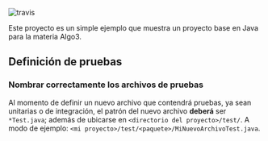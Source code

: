 


![travis](https://travis-ci.com/sherlyporras/tp2Java.svg?token=xY54qF1N9NMBjrGiqKho&branch=master) 

Este proyecto es un simple ejemplo que muestra un proyecto base en Java para la materia Algo3.

## Definición de pruebas
### Nombrar correctamente los archivos de pruebas

Al momento de definir un nuevo archivo que contendrá pruebas, ya sean unitarias o de integración, el patrón del nuevo archivo **deberá** ser `*Test.java`; además de ubicarse en `<directorio del proyecto>/test/`. A modo de ejemplo: `<mi proyecto>/test/<paquete>/MiNuevoArchivoTest.java`.
